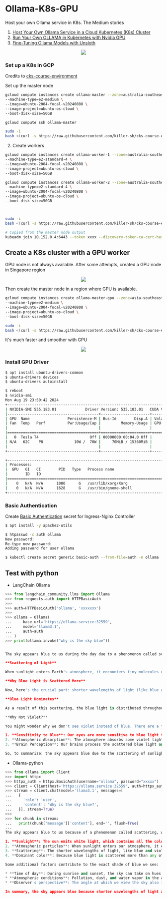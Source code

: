 # Ollama-K8s-GPU
Host your own Ollama service in K8s. The Medium stories 
1. [Host Your Own Ollama Service in a Cloud Kubernetes (K8s) Cluster](https://medium.com/@yuxiaojian/host-your-own-ollama-service-in-a-cloud-kubernetes-k8s-cluster-c818ca84a055)
2. [Run Your Own OLLAMA in Kubernetes with Nvidia GPU](https://medium.com/@yuxiaojian/run-your-own-ollama-in-kubernetes-with-nvidia-gpu-8974d0c1a9df)
3. [Fine-Tuning Ollama Models with Unsloth](https://medium.com/@yuxiaojian/fine-tuning-ollama-models-with-unsloth-a504ff9e8002)

<p align="center">
  <img src="images/arch-gpu.png">
</p>

### Set up a K8s in GCP
Credits to [cks-course-environment](https://github.com/killer-sh/cks-course-environment)

Set up the master node 
```bash
gcloud compute instances create ollama-master --zone=australia-southeast1-a \
--machine-type=e2-medium \
--image=ubuntu-2004-focal-v20240808 \
--image-project=ubuntu-os-cloud \
--boot-disk-size=50GB

gcloud compute ssh ollama-master

sudo -i
bash <(curl -s https://raw.githubusercontent.com/killer-sh/cks-course-environment/master/cluster-setup/latest/install_master.sh)
```

2. Create workers

```bash
gcloud compute instances create ollama-worker-1 --zone=australia-southeast1-a \
--machine-type=e2-standard-4 \
--image=ubuntu-2004-focal-v20240808 \
--image-project=ubuntu-os-cloud \
--boot-disk-size=50GB

gcloud compute instances create ollama-worker-2 --zone=australia-southeast1-a \
--machine-type=e2-standard-4 \
--image=ubuntu-2004-focal-v20240808 \
--image-project=ubuntu-os-cloud \
--boot-disk-size=50GB



sudo -i
bash <(curl -s https://raw.githubusercontent.com/killer-sh/cks-course-environment/master/cluster-setup/latest/install_worker.sh)

# Copied from the master node output
kubeadm join 10.152.0.4:6443 --token xxxx --discovery-token-ca-cert-hash sha256:xxx

```

## Create a K8s cluster with a GPU worker

GPU node is not always available. After some attempts, created a GPU node in Singapore region
<p align="center">
  <img src="images/gpu-worker.png">
</p>

Then create the master node in a region where GPU is available. 
```bash
gcloud compute instances create ollama-master-gpu --zone=asia-southeast1-c \
--machine-type=e2-medium \
--image=ubuntu-2004-focal-v20240808 \
--image-project=ubuntu-os-cloud \
--boot-disk-size=50GB

sudo -i
bash <(curl -s https://raw.githubusercontent.com/killer-sh/cks-course-environment/master/cluster-setup/latest/install_master.sh)
```

It's much faster and smoother with GPU
<p align="center">
  <img src="images/gpu-effect.gif">
</p>


### Install GPU Driver
```bash
$ apt install ubuntu-drivers-common
$ ubuntu-drivers devices
$ ubuntu-drivers autoinstall

$ reboot
$ nvidia-smi
Mon Aug 19 23:50:42 2024
+---------------------------------------------------------------------------------------+
| NVIDIA-SMI 535.183.01             Driver Version: 535.183.01   CUDA Version: 12.2     |
|-----------------------------------------+----------------------+----------------------+
| GPU  Name                 Persistence-M | Bus-Id        Disp.A | Volatile Uncorr. ECC |
| Fan  Temp   Perf          Pwr:Usage/Cap |         Memory-Usage | GPU-Util  Compute M. |
|                                         |                      |               MIG M. |
|=========================================+======================+======================|
|   0  Tesla T4                       Off | 00000000:00:04.0 Off |                    0 |
| N/A   62C    P8              10W /  70W |     70MiB / 15360MiB |      0%      Default |
|                                         |                      |                  N/A |
+-----------------------------------------+----------------------+----------------------+

+---------------------------------------------------------------------------------------+
| Processes:                                                                            |
|  GPU   GI   CI        PID   Type   Process name                            GPU Memory |
|        ID   ID                                                             Usage      |
|=======================================================================================|
|    0   N/A  N/A      1080      G   /usr/lib/xorg/Xorg                           59MiB |
|    0   N/A  N/A      1628      G   /usr/bin/gnome-shell                          7MiB |
+---------------------------------------------------------------------------------------+

```

### Basic Authentication
Create [Basic Authentication](https://kubernetes.github.io/ingress-nginx/examples/auth/basic/) secret for Ingress-Nginx Controller 
```bash
$ apt install -y apache2-utils

$ htpasswd -c auth ollama
New password:
Re-type new password:
Adding password for user ollama

$ kubectl create secret generic basic-auth --from-file=auth -n ollama
```

## Test with python
- LangChain Ollama
```python
>>> from langchain_community.llms import Ollama
>>> from requests.auth import HTTPBasicAuth
>>>
>>> auth=HTTPBasicAuth('ollama', 'xxxxxxx')
>>>
>>> ollama = Ollama(
...     base_url='https://ollama.service:32559',
...     model="llama3.1",
...     auth=auth
... )
>>> print(ollama.invoke("why is the sky blue"))


The sky appears blue to us during the day due to a phenomenon called scattering of light. Here's why:

**Scattering of Light**

When sunlight enters Earth's atmosphere, it encounters tiny molecules of gases such as nitrogen (N2) and oxygen (O2). These molecules are much smaller than the wavelength of visible light, so they scatter the light in all directions.

**Why Blue Light is Scattered More**

Now, here's the crucial part: shorter wavelengths of light (like blue and violet) are scattered more than longer wavelengths (like red and orange). This is because the tiny molecules are more effective at scattering the shorter wavelengths. This phenomenon is known as Rayleigh scattering, named after the British physicist Lord Rayleigh who first described it in the late 19th century.

**Blue Light Dominates**

As a result of this scattering, the blue light is distributed throughout the atmosphere and reaches our eyes from all directions. Our brains then perceive this scattered blue light as the color of the sky during the day. The exact shade of blue can vary depending on atmospheric conditions, such as pollution levels, dust particles, or water vapor content.

**Why Not Violet?**

You might wonder why we don't see violet instead of blue. There are a few reasons for this:

1. **Sensitivity to Blue**: Our eyes are more sensitive to blue light than violet light.
2. **Atmospheric Absorption**: The atmosphere absorbs some violet light, making it less visible to us.
3. **Brain Perception**: Our brains process the scattered blue light and perceive it as blue, rather than violet.

So, to summarize: the sky appears blue due to the scattering of sunlight by tiny molecules in the atmosphere, with shorter wavelengths (like blue) being scattered more than longer wavelengths (like red).
```

- Ollama-python
```python
>>> from ollama import Client
>>> import httpx
>>> httpx_auth = httpx.BasicAuth(username="ollama", password="xxxxx")
>>> client = Client(host='https://ollama.service:32559', auth=httpx_auth)
>>> stream = client.chat(model='llama3.1', messages=[
...   {
...     'role': 'user',
...     'content': 'Why is the sky blue?',
...   }], stream=True)
>>>
>>> for chunk in stream:
...   print(chunk['message']['content'], end='', flush=True)
...
The sky appears blue to us because of a phenomenon called scattering, which occurs when sunlight interacts with the tiny molecules of gases in the atmosphere. Here's a simplified explanation:

1. **Sunlight**: The sun emits white light, which contains all the colors of the visible spectrum (red, orange, yellow, green, blue, indigo, and violet).
2. **Atmospheric particles**: When sunlight enters our atmosphere, it encounters tiny molecules of gases such as nitrogen (N2) and oxygen (O2). These molecules are much smaller than the wavelength of light.
3. **Scattering**: The shorter wavelengths of light, like blue and violet, are scattered in all directions by the atmospheric particles. This is known as Rayleigh scattering, named after the British physicist Lord Rayleigh who first described it in 1871.
4. **Dominant color**: Because blue light is scattered more than any other color, it reaches our eyes from all directions, giving the sky its blue appearance.

Some additional factors contribute to the exact shade of blue we see:

* **Time of day**: During sunrise and sunset, the sky can take on hues of red and orange due to a phenomenon called Mie scattering. This occurs when light encounters larger particles like dust and water droplets.
* **Atmospheric conditions**: Pollution, dust, and water vapor in the atmosphere can affect the scattering process, changing the apparent color of the sky.
* **Observer's perspective**: The angle at which we view the sky also influences its apparent color. When the sun is directly overhead (around noon), the sky appears a deeper blue.

In summary, the sky appears blue because shorter wavelengths of light are scattered in all directions by atmospheric particles, making blue visible to our eyes more prominently than any other color!
```